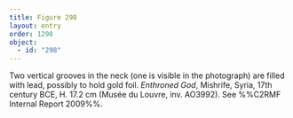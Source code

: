 ```yaml
---
title: Figure 298
layout: entry
order: 1298
object:
  - id: "298"
---
```


Two vertical grooves in the neck (one is visible in the photograph) are filled with lead, possibly to hold gold foil. *Enthroned God*, Mishrife, Syria, 17th century BCE, H. 17.2 cm (Musée du Louvre, inv. AO3992). See %%C2RMF Internal Report 2009%%.
